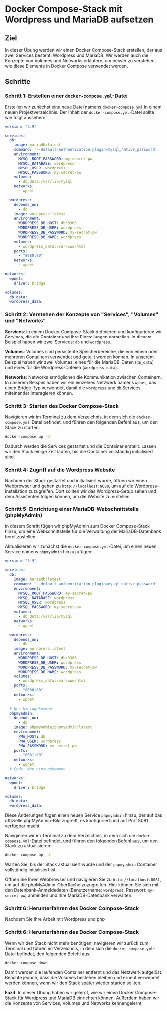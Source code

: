 # Docker Compose-Stack mit Wordpress und MariaDB aufsetzen

## Ziel

In dieser Übung werden wir einen Docker Compose-Stack erstellen, der aus zwei Services besteht: Wordpress und MariaDB. Wir werden auch die Konzepte von Volumes und Networks erläutern, um besser zu verstehen, wie diese Elemente in Docker Compose verwendet werden.

## Schritte

### Schritt 1: Erstellen einer `docker-compose.yml`-Datei

Erstellen wir zunächst eine neue Datei namens `docker-compose.yml` in einem neuen Projektverzeichnis. Der Inhalt der `docker-compose.yml`-Datei sollte wie folgt aussehen:

```yaml
version: "3.9"

services:
  db:
    image: mariadb:latest
    command: '--default-authentication-plugin=mysql_native_password'
    environment:
      MYSQL_ROOT_PASSWORD: my-secret-pw
      MYSQL_DATABASE: wordpress
      MYSQL_USER: wordpress
      MYSQL_PASSWORD: my-secret-pw
    volumes:
      - db_data:/var/lib/mysql
    networks:
      - wpnet

  wordpress:
    depends_on:
      - db
    image: wordpress:latest
    environment:
      WORDPRESS_DB_HOST: db:3306
      WORDPRESS_DB_USER: wordpress
      WORDPRESS_DB_PASSWORD: my-secret-pw
      WORDPRESS_DB_NAME: wordpress
    volumes:
      - wordpress_data:/var/www/html
    ports:
      - "8080:80"
    networks:
      - wpnet

networks:
  wpnet:
    driver: bridge

volumes:
  db_data:
  wordpress_data:
```

### Schritt 2: Verstehen der Konzepte von "Services", "Volumes" und "Networks"

**Services**: In einem Docker Compose-Stack definieren und konfigurieren wir Services, die die Container und ihre Einstellungen darstellen. In diesem Beispiel haben wir zwei Services: `db` und `wordpress`.

**Volumes**: Volumes sind persistente Speicherbereiche, die von einem oder mehreren Containern verwendet und geteilt werden können. In unserem Beispiel haben wir zwei Volumes, eines für die MariaDB-Daten (`db_data`) und eines für die Wordpress-Dateien (`wordpress_data`).

**Networks**: Networks ermöglichen die Kommunikation zwischen Containern. In unserem Beispiel haben wir ein einzelnes Netzwerk namens `wpnet`, das einen Bridge-Typ verwendet, damit die `wordpress` und `db` Services miteinander interagieren können.

### Schritt 3: Starten des Docker Compose-Stack

Navigieren wir im Terminal zu dem Verzeichnis, in dem sich die `docker-compose.yml`-Datei befindet, und führen den folgenden Befehl aus, um den Stack zu starten:

```sh
docker-compose up -d
```

Dadurch werden die Services gestartet und die Container erstellt. Lassen wir den Stack einige Zeit laufen, bis die Container vollständig initialisiert sind.

### Schritt 4: Zugriff auf die Wordpress Website

Nachdem der Stack gestartet und initialisiert wurde, öffnen wir einen Webbrowser und gehen zu `http://localhost:8080`, um auf die Wordpress-Installation zuzugreifen. Dort sollten wir das Wordpress-Setup sehen und dem Assistenten folgen können, um die Website zu erstellen.

### Schritt 5: Einrichtung einer MariaDB-Webschnittstelle (phpMyAdmin)

In diesem Schritt fügen wir phpMyAdmin zum Docker Compose-Stack hinzu, um eine Webschnittstelle für die Verwaltung der MariaDB-Datenbank bereitzustellen.

Aktualisieren wir zunächst die `docker-compose.yml`-Datei, um einen neuen Service namens `phpmyadmin` hinzuzufügen:

```yaml
version: "3.9"

services:
  db:
    image: mariadb:latest
    command: '--default-authentication-plugin=mysql_native_password'
    environment:
      MYSQL_ROOT_PASSWORD: my-secret-pw
      MYSQL_DATABASE: wordpress
      MYSQL_USER: wordpress
      MYSQL_PASSWORD: my-secret-pw
    volumes:
      - db_data:/var/lib/mysql
    networks:
      - wpnet

  wordpress:
    depends_on:
      - db
    image: wordpress:latest
    environment:
      WORDPRESS_DB_HOST: db:3306
      WORDPRESS_DB_USER: wordpress
      WORDPRESS_DB_PASSWORD: my-secret-pw
      WORDPRESS_DB_NAME: wordpress
    volumes:
      - wordpress_data:/var/www/html
    ports:
      - "8080:80"
    networks:
      - wpnet
  
  # Neu hinzugekommen
  phpmyadmin:
    depends_on:
      - db
    image: phpmyadmin/phpmyadmin:latest
    environment:
      PMA_HOST: db
      PMA_USER: wordpress
      PMA_PASSWORD: my-secret-pw
    ports:
      - "8081:80"
    networks:
      - wpnet
  # Ende: Neu hinzugekommen

networks:
  wpnet:
    driver: bridge

volumes:
  db_data:
  wordpress_data:
```

Diese Änderungen fügen einen neuen Service `phpmyadmin` hinzu, der auf das offizielle phpMyAdmin-Bild zugreift, es konfiguriert und auf Port 8081 verfügbar macht.

Navigieren wir im Terminal zu dem Verzeichnis, in dem sich die `docker-compose.yml`-Datei befindet, und führen den folgenden Befehl aus, um den Stack zu aktualisieren:

```sh
docker-compose up -d
```

Warten Sie, bis der Stack aktualisiert wurde und der `phpmyadmin` Container vollständig initialisiert ist.

Öffnen Sie Ihren Webbrowser und navigieren Sie zu `http://localhost:8081`, um auf die phpMyAdmin-Oberfläche zuzugreifen. Hier können Sie sich mit den Datenbank-Anmeldedaten (Benutzername: `wordpress`, Passwort: `my-secret-pw`) anmelden und Ihre MariaDB-Datenbank verwalten.

### Schritt 6: Herunterfahren des Docker Compose-Stack

Nachdem Sie Ihre Arbeit mit Wordpress und php

### Schritt 6: Herunterfahren des Docker Compose-Stack

Wenn wir den Stack nicht mehr benötigen, navigieren wir zurück zum Terminal und führen im Verzeichnis, in dem sich die `docker-compose.yml`-Datei befindet, den folgenden Befehl aus:

```sh
docker-compose down
```

Damit werden die laufenden Container entfernt und das Netzwerk aufgelöst. Beachte jedoch, dass die Volumes bestehen bleiben und erneut verwendet werden können, wenn wir den Stack später wieder starten sollten.

**Fazit**: In dieser Übung haben wir gelernt, wie wir einen Docker Compose-Stack für Wordpress und MariaDB einrichten können. Außerdem haben wir die Konzepte von Services, Volumes und Networks kennengelernt.
